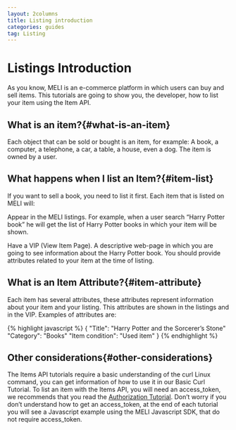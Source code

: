 ```yaml
---
layout: 2columns
title: Listing introduction
categories: guides
tag: Listing
---
```


# Listings Introduction



As you know, MELI is an e-commerce platform in which users can buy and sell items. This tutorials are going to show you, the developer, how to list your item using the Item API.



## What is an item?{#what-is-an-item}

Each object that can be sold or bought is an item, for example: A book, a computer, a telephone, a car, a table, a house, even a dog. The item is owned by a user.

## What happens when I list an Item?{#item-list}

If you want to sell a book, you need to list it first. Each item that is listed on MELI will:

Appear in the MELI listings. For example, when a user search “Harry Potter book” he will get the list of Harry Potter books in which your item will be shown.



Have a VIP (View Item Page). A descriptive web-page in which you are going to see information about the Harry Potter book.
You should provide attributes related to your item at the time of listing.

## What is an Item Attribute?{#item-attribute}

Each item has several attributes, these attributes represent information about your item and your listing. This attributes are shown in the listings and in the VIP. Examples of attributes are:

{% highlight javascript %} 
{
"Title": "Harry Potter and the Sorcerer’s Stone"
"Category": "Books"
"Item condition": "Used item"
}
{% endhighlight %}

## Other considerations{#other-considerations}

The Items API tutorials require a basic understanding of the curl Linux command, you can get information of how to use it in our Basic Curl Tutorial.
To list an item with the Items API, you will need an access_token, we recommends that you read the [Authorization Tutorial](../authentication-and-authorization).
Don’t worry if you don’t understand how to get an access_token, at the end of each tutorial you will see a Javascript example using the MELI Javascript SDK, that do not require access_token.
